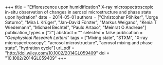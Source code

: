 +++
title = "Efflorescence upon humidification? X-ray microspectroscopic in-situ observation of changes in aerosol microstructure and phase state upon hydration"
date = 2014-05-01
authors = ["Christopher Pöhlker", "Jorge Saturno", "Mira L Krüger", "Jan-David Förster", "Markus Weigand", "Kenia T Wiedemann", "Michael Bechtel", "Paulo Artaxo", "Meinrat O Andreae"]
publication_types = ["2"]
abstract = ""
selected = false
publication = "*Geophysical Research Letters*"
tags = ["Mixing state", "STXM", "X-ray microspectroscopy", "aerosol microstructure", "aerosol mixing and phase state", "hydration cycle"]
url_pdf = "http://doi.wiley.com/10.1002/2014GL059409"
doi = "10.1002/2014GL059409"
+++

